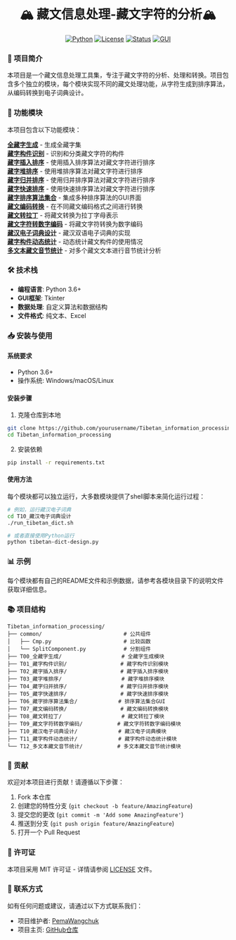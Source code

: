 <div align="center">

# 🏔️ 藏文信息处理-藏文字符的分析🏔️
[![Python](https://img.shields.io/badge/Python-3.6+-blue.svg)](https://www.python.org/)
[![License](https://img.shields.io/badge/License-MIT-green.svg)](https://opensource.org/licenses/MIT)
[![Status](https://img.shields.io/badge/Status-Active-success.svg)](https://github.com/)
[![GUI](https://img.shields.io/badge/GUI-Tkinter-orange.svg)](https://docs.python.org/3/library/tkinter.html)

</div>

### 📝 项目简介

本项目是一个藏文信息处理工具集，专注于藏文字符的分析、处理和转换。项目包含多个独立的模块，每个模块实现不同的藏文处理功能，从字符生成到排序算法，从编码转换到电子词典设计。

### 🚀 功能模块

本项目包含以下功能模块：

**[全藏字生成](https://github.com/bmwj/Tibetan_information_processing/tree/main/T00_%E5%85%A8%E8%97%8F%E5%AD%97%E7%94%9F%E6%88%90)** - 生成全藏字集 \
**[藏字构件识别](https://github.com/bmwj/Tibetan_information_processing/tree/main/T01_%E8%97%8F%E5%AD%97%E6%9E%84%E4%BB%B6%E8%AF%86%E5%88%AB)** - 识别和分类藏文字符的构件\
**[藏字插入排序](https://github.com/bmwj/Tibetan_information_processing/tree/main/T02_%E8%97%8F%E5%AD%97%E6%8F%92%E5%85%A5%E6%8E%92%E5%BA%8F)** - 使用插入排序算法对藏文字符进行排序\
**[藏字堆排序](https://github.com/bmwj/Tibetan_information_processing/tree/main/T03_%E8%97%8F%E5%AD%97%E5%A0%86%E6%8E%92%E5%BA%8F)** - 使用堆排序算法对藏文字符进行排序\
**[藏字归并排序](https://github.com/bmwj/Tibetan_information_processing/tree/main/T04_%E8%97%8F%E5%AD%97%E5%BD%92%E5%B9%B6%E6%8E%92%E5%BA%8F)** - 使用归并排序算法对藏文字符进行排序\
**[藏字快速排序](https://github.com/bmwj/Tibetan_information_processing/tree/main/T05_%E8%97%8F%E5%AD%97%E5%BF%AB%E9%80%9F%E6%8E%92%E5%BA%8F)** - 使用快速排序算法对藏文字符进行排序\
**[藏字排序算法集合](https://github.com/bmwj/Tibetan_information_processing/tree/main/T06_%E8%97%8F%E5%AD%97%E6%8E%92%E5%BA%8F%E7%AE%97%E6%B3%95%E9%9B%86%E5%90%88)** - 集成多种排序算法的GUI界面\
**[藏文编码转换](https://github.com/bmwj/Tibetan_information_processing/tree/main/T07_%E8%97%8F%E6%96%87%E7%BC%96%E7%A0%81%E8%BD%AC%E6%8D%A2)** - 在不同藏文编码格式之间进行转换\
**[藏文转拉丁](https://github.com/bmwj/Tibetan_information_processing/tree/main/T08_%E8%97%8F%E6%96%87%E8%BD%AC%E6%8B%89%E4%B8%81)** - 将藏文转换为拉丁字母表示\
**[藏文字符转数字编码](https://github.com/bmwj/Tibetan_information_processing/tree/main/T09_%E8%97%8F%E6%96%87%E5%AD%97%E7%AC%A6%E8%BD%AC%E6%95%B0%E5%AD%97%E7%BC%96%E7%A0%81)** - 将藏文字符转换为数字编码\
**[藏汉电子词典设计](https://github.com/bmwj/Tibetan_information_processing/tree/main/T10_%E8%97%8F%E6%B1%89%E7%94%B5%E5%AD%90%E8%AF%8D%E5%85%B8%E8%AE%BE%E8%AE%A1)** - 藏汉双语电子词典的实现\
**[藏字构件动态统计](https://github.com/bmwj/Tibetan_information_processing/tree/main/T11_%E8%97%8F%E5%AD%97%E6%9E%84%E4%BB%B6%E5%8A%A8%E6%80%81%E7%BB%9F%E8%AE%A1)** - 动态统计藏文构件的使用情况\
**[多文本藏文音节统计](https://github.com/bmwj/Tibetan_information_processing/tree/main/T12_%E5%A4%9A%E6%96%87%E6%9C%AC%E8%97%8F%E6%96%87%E9%9F%B3%E8%8A%82%E7%BB%9F%E8%AE%A1)** - 对多个藏文文本进行音节统计分析

### 🛠️ 技术栈

- **编程语言**: Python 3.6+
- **GUI框架**: Tkinter
- **数据处理**: 自定义算法和数据结构
- **文件格式**: 纯文本、Excel

### 📥 安装与使用

#### 系统要求
- Python 3.6+
- 操作系统: Windows/macOS/Linux

#### 安装步骤
1. 克隆仓库到本地
```bash
git clone https://github.com/yourusername/Tibetan_information_processing.git
cd Tibetan_information_processing
```

2. 安装依赖
```bash
pip install -r requirements.txt  
```

#### 使用方法
每个模块都可以独立运行，大多数模块提供了shell脚本来简化运行过程：

```bash
# 例如，运行藏汉电子词典
cd T10_藏汉电子词典设计
./run_tibetan_dict.sh

# 或者直接使用Python运行
python tibetan-dict-design.py
```

### 📊 示例

每个模块都有自己的README文件和示例数据，请参考各模块目录下的说明文件获取详细信息。

### 📚 项目结构

```
Tibetan_information_processing/
├── common/                          # 公共组件
│   ├── Cmp.py                       # 比较函数
│   └── SplitComponent.py            # 分割组件
├── T00_全藏字生成/                   # 全藏字生成模块
├── T01_藏字构件识别/                 # 藏字构件识别模块
├── T02_藏字插入排序/                 # 藏字插入排序模块
├── T03_藏字堆排序/                   # 藏字堆排序模块
├── T04_藏字归并排序/                 # 藏字归并排序模块
├── T05_藏字快速排序/                 # 藏字快速排序模块
├── T06_藏字排序算法集合/             # 排序算法集合GUI
├── T07_藏文编码转换/                 # 藏文编码转换模块
├── T08_藏文转拉丁/                   # 藏文转拉丁模块
├── T09_藏文字符转数字编码/           # 藏文字符转数字编码模块
├── T10_藏汉电子词典设计/             # 藏汉电子词典模块
├── T11_藏字构件动态统计/             # 藏字构件动态统计模块
└── T12_多文本藏文音节统计/           # 多文本藏文音节统计模块
```

### 🤝 贡献

欢迎对本项目进行贡献！请遵循以下步骤：

1. Fork 本仓库
2. 创建您的特性分支 (`git checkout -b feature/AmazingFeature`)
3. 提交您的更改 (`git commit -m 'Add some AmazingFeature'`)
4. 推送到分支 (`git push origin feature/AmazingFeature`)
5. 打开一个 Pull Request

### 📄 许可证

本项目采用 MIT 许可证 - 详情请参阅 [LICENSE](LICENSE) 文件。

### 📧 联系方式

如有任何问题或建议，请通过以下方式联系我们：

- 项目维护者: [PemaWangchuk](mailto:your.email@example.com)
- 项目主页: [GitHub仓库](https://github.com/bmwj/Tibetan_information_processing)